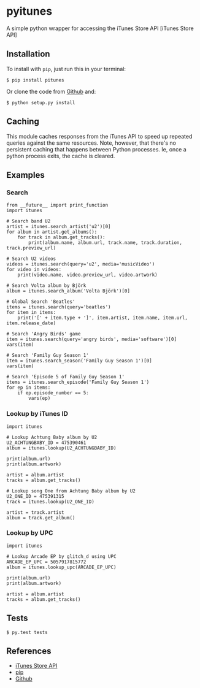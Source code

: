 # pyitunes

A simple python wrapper for accessing the iTunes Store API [iTunes Store
API]

## Installation

To install with `pip`, just run this in your terminal:

    $ pip install pitunes

Or clone the code from [Github](https://github.com/vinyldarkscratch/pitunes) and:

    $ python setup.py install

## Caching

This module caches responses from the iTunes API to speed up repeated
queries against the same resources. Note, however, that there's no
persistent caching that happens between Python processes. Ie, once a
python process exits, the cache is cleared.

## Examples

### Search

```
from __future__ import print_function
import itunes

# Search band U2
artist = itunes.search_artist('u2')[0]
for album in artist.get_albums():
    for track in album.get_tracks():
        print(album.name, album.url, track.name, track.duration, track.preview_url)

# Search U2 videos
videos = itunes.search(query='u2', media='musicVideo')
for video in videos:
    print(video.name, video.preview_url, video.artwork)

# Search Volta album by Björk
album = itunes.search_album('Volta Björk')[0]

# Global Search 'Beatles'
items = itunes.search(query='beatles')
for item in items:
    print('[' + item.type + ']', item.artist, item.name, item.url, item.release_date)

# Search 'Angry Birds' game
item = itunes.search(query='angry birds', media='software')[0]
vars(item)

# Search 'Family Guy Season 1'
item = itunes.search_season('Family Guy Season 1')[0]
vars(item)

# Search 'Episode 5 of Family Guy Season 1'
items = itunes.search_episode('Family Guy Season 1')
for ep in items:
    if ep.episode_number == 5:
        vars(ep)
```

### Lookup by iTunes ID

```
import itunes

# Lookup Achtung Baby album by U2
U2_ACHTUNGBABY_ID = 475390461
album = itunes.lookup(U2_ACHTUNGBABY_ID)

print(album.url)
print(album.artwork)

artist = album.artist
tracks = album.get_tracks()

# Lookup song One from Achtung Baby album by U2
U2_ONE_ID = 475391315
track = itunes.lookup(U2_ONE_ID)

artist = track.artist
album = track.get_album()
```

### Lookup by UPC

```
import itunes

# Lookup Arcade EP by glitch_d using UPC
ARCADE_EP_UPC = 5057917815772
album = itunes.lookup_upc(ARCADE_EP_UPC)

print(album.url)
print(album.artwork)

artist = album.artist
tracks = album.get_tracks()
```

## Tests

    $ py.test tests

## References

- [iTunes Store API](http://www.apple.com/itunes/affiliates/resources/documentation/itunes-store-web-service-search-api.html)
- [pip](http://www.pip-installer.org/)
- [Github](https://github.com/vinyldarkscratch/python-itunes)